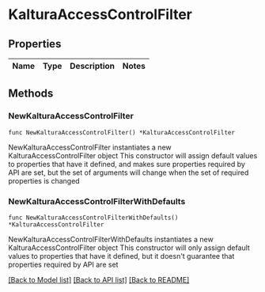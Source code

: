 # KalturaAccessControlFilter

## Properties

Name | Type | Description | Notes
------------ | ------------- | ------------- | -------------

## Methods

### NewKalturaAccessControlFilter

`func NewKalturaAccessControlFilter() *KalturaAccessControlFilter`

NewKalturaAccessControlFilter instantiates a new KalturaAccessControlFilter object
This constructor will assign default values to properties that have it defined,
and makes sure properties required by API are set, but the set of arguments
will change when the set of required properties is changed

### NewKalturaAccessControlFilterWithDefaults

`func NewKalturaAccessControlFilterWithDefaults() *KalturaAccessControlFilter`

NewKalturaAccessControlFilterWithDefaults instantiates a new KalturaAccessControlFilter object
This constructor will only assign default values to properties that have it defined,
but it doesn't guarantee that properties required by API are set


[[Back to Model list]](../README.md#documentation-for-models) [[Back to API list]](../README.md#documentation-for-api-endpoints) [[Back to README]](../README.md)


